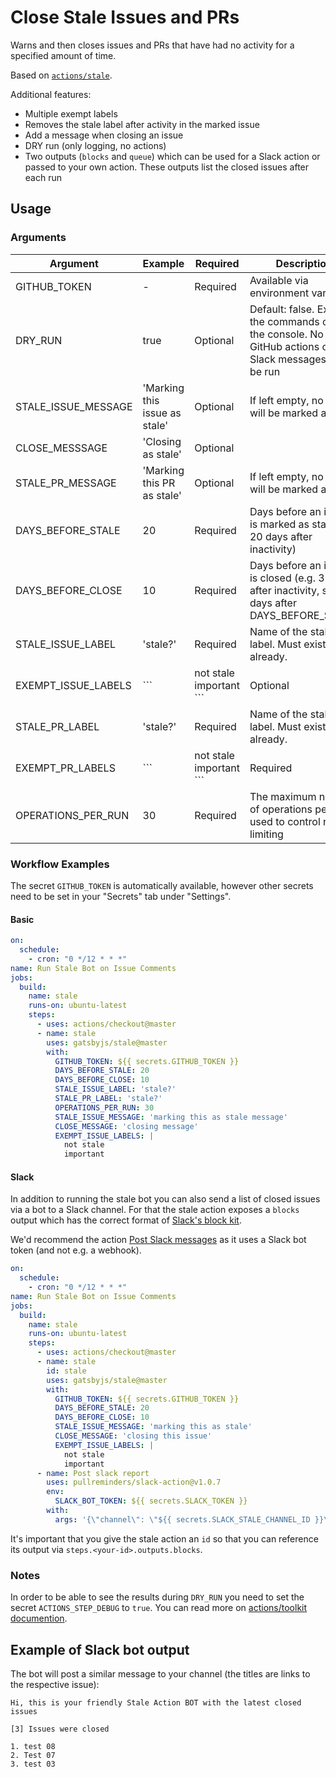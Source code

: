 # Close Stale Issues and PRs

Warns and then closes issues and PRs that have had no activity for a specified amount of time.

Based on [`actions/stale`](https://github.com/actions/stale).

Additional features:

- Multiple exempt labels
- Removes the stale label after activity in the marked issue
- Add a message when closing an issue
- DRY run (only logging, no actions)
- Two outputs (`blocks` and `queue`) which can be used for a Slack action or passed to your own action. These outputs list the closed issues after each run

## Usage

### Arguments

| Argument               | Example                           | Required | Description                                                                                               |
|------------------------|-----------------------------------|----------|-----------------------------------------------------------------------------------------------------------|
| GITHUB_TOKEN           | -                                 | Required | Available via environment variables                                                                       |
| DRY_RUN                | true                              | Optional | Default: false. Execute the commands only to the console. No GitHub actions or Slack messages will be run |
| STALE_ISSUE_MESSAGE    | 'Marking this issue as stale'     | Optional | If left empty, no issues will be marked as stale                                                          |
| CLOSE_MESSSAGE         | 'Closing as stale'                | Optional |                                                                                                           |
| STALE_PR_MESSAGE       | 'Marking this PR as stale'        | Optional | If left empty, no PRs will be marked as stale                                                             |
| DAYS_BEFORE_STALE      | 20                                | Required | Days before an issue is marked as stale (e.g. 20 days after inactivity)                                   |
| DAYS_BEFORE_CLOSE      | 10                                | Required | Days before an issue is closed (e.g. 30 days after inactivity, so 10 days after DAYS_BEFORE_STALE)        |
| STALE_ISSUE_LABEL      | 'stale?'                          | Required | Name of the stale label. Must exist already.                                                              |
| EXEMPT_ISSUE_LABELS    | ``` |   not stale   important ``` | Optional | Issues with these labels will stay untouched. Write in YAML syntax (with `|`) to get new line breaks.     |
| STALE_PR_LABEL         | 'stale?'                          | Required | Name of the stale label. Must exist already.                                                              |
| EXEMPT_PR_LABELS       | ``` |   not stale   important ``` | Required | PRs with these labels will stay untouched. Write in YAML syntax (with `|`) to get new line breaks.        |
| OPERATIONS_PER_RUN     | 30                                | Required | The maximum number of operations per run, used to control rate limiting                                   |

### Workflow Examples

The secret `GITHUB_TOKEN` is automatically available, however other secrets need to be set in your "Secrets" tab under "Settings".

#### Basic

```yaml
on:
  schedule:
    - cron: "0 */12 * * *"
name: Run Stale Bot on Issue Comments
jobs:
  build:
    name: stale
    runs-on: ubuntu-latest
    steps:
      - uses: actions/checkout@master
      - name: stale
        uses: gatsbyjs/stale@master
        with:
          GITHUB_TOKEN: ${{ secrets.GITHUB_TOKEN }}
          DAYS_BEFORE_STALE: 20
          DAYS_BEFORE_CLOSE: 10
          STALE_ISSUE_LABEL: 'stale?'
          STALE_PR_LABEL: 'stale?'
          OPERATIONS_PER_RUN: 30
          STALE_ISSUE_MESSAGE: 'marking this as stale message'
          CLOSE_MESSAGE: 'closing message'
          EXEMPT_ISSUE_LABELS: |
            not stale
            important
```

#### Slack

In addition to running the stale bot you can also send a list of closed issues via a bot to a Slack channel. For that the stale action exposes a `blocks` output which has the correct format of [Slack's block kit](https://api.slack.com/tools/block-kit-builder).

We'd recommend the action [Post Slack messages](https://github.com/marketplace/actions/post-slack-message) as it uses a Slack bot token (and not e.g. a webhook).

```yaml
on:
  schedule:
    - cron: "0 */12 * * *"
name: Run Stale Bot on Issue Comments
jobs:
  build:
    name: stale
    runs-on: ubuntu-latest
    steps:
      - uses: actions/checkout@master
      - name: stale
        id: stale
        uses: gatsbyjs/stale@master
        with:
          GITHUB_TOKEN: ${{ secrets.GITHUB_TOKEN }}
          DAYS_BEFORE_STALE: 20
          DAYS_BEFORE_CLOSE: 10
          STALE_ISSUE_MESSAGE: 'marking this as stale'
          CLOSE_MESSAGE: 'closing this issue'
          EXEMPT_ISSUE_LABELS: |
            not stale
            important
      - name: Post slack report
        uses: pullreminders/slack-action@v1.0.7
        env:
          SLACK_BOT_TOKEN: ${{ secrets.SLACK_TOKEN }}
        with:
          args: '{\"channel\": \"${{ secrets.SLACK_STALE_CHANNEL_ID }}\", \"text\": \"\", \"blocks\": ${{ steps.stale.outputs.blocks }} }'
```

It's important that you give the stale action an `id` so that you can reference its output via `steps.<your-id>.outputs.blocks`.

### Notes

In order to be able to see the results during `DRY_RUN` you need to set the secret `ACTIONS_STEP_DEBUG` to `true`. You can read more on [actions/toolkit documention](https://github.com/actions/toolkit/blob/4a3fe0bcd3ac34f58b226a326e6235a6fbf2fee0/docs/action-debugging.md#step-debug-logs).

## Example of Slack bot output

The bot will post a similar message to your channel (the titles are links to the respective issue):

```
Hi, this is your friendly Stale Action BOT with the latest closed issues

[3] Issues were closed

1. test 08
2. Test 07
3. test 03
```
